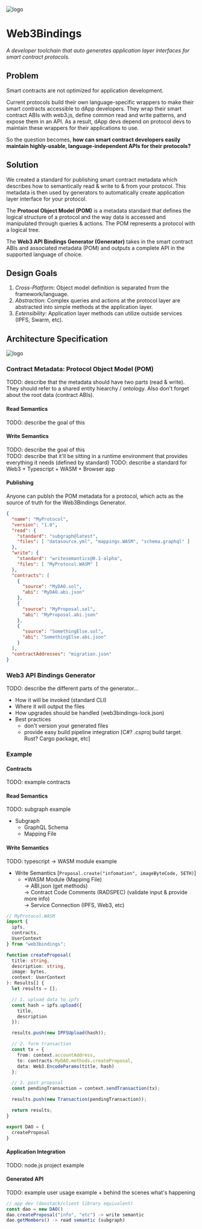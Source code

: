 ![logo](https://github.com/web3bindings/branding/blob/master/logo/logo.png)
# Web3Bindings  
*A developer toolchain that auto generates application layer interfaces for smart contract protocols.*

## Problem

Smart contracts are not optimized for application development.

Current protocols build their own language-specific wrappers to make their smart contracts accessible to dApp developers. They wrap their smart contract ABIs with web3.js, define common read and write patterns, and expose them in an API. As a result, dApp devs depend on protocol devs to maintain these wrappers for their applications to use.

So the question becomes, **how can smart contract developers easily maintain highly-usable, language-independent APIs for their protocols?**


## Solution
We created a standard for publishing smart contract metadata which describes how to semantically read & write to & from your protocol. This metadata is then used by generators to automatically create application layer interface for your protocol.  

The **Protocol Object Model (POM)** is a metadata standard that defines the logical structure of a protocol and the way data is accessed and manipulated through queries & actions. The POM represents a protocol with a logical tree.

The **Web3 API Bindings Generator (Generator)** takes in the smart contract ABIs and associated metadata (POM) and outputs a complete API in the supported language of choice.


## Design Goals
1. *Cross-Platform*: Object model definition is separated from the framework/language.
2. *Abstraction*: Complex queries and actions at the protocol layer are abstracted into simple methods at the application layer.
3. *Extensibility*: Application layer methods can utilize outside services (IPFS, Swarm, etc).

## Architecture Specification  
![logo](https://github.com/web3bindings/branding/blob/master/architecture.png)
### Contract Metadata: Protocol Object Model (POM)
TODO: describe that the metadata should have two parts (read & write). They should refer to a shared entity hiearchy / ontology. Also don't forget about the root data (contract ABIs).  

#### Read Semantics  
TODO: describe the goal of this  

#### Write Semantics  
TODO: describe the goal of this  
TODO: describe that it'll be sitting in a runtime environment
      that provides everything it needs (defined by standard)
TODO: describe a standard for Web3 + Typescript + WASM + Browser app

#### Publishing  
Anyone can publsh the POM metadata for a protocol, which acts as the source of truth for the Web3Bindings Generator.
```json
{
  "name": "MyProtocol",
  "version": "1.0",
  "read": {
    "standard": "subgraph@latest",
    "files": [ "datasource.yml", "mappings.WASM", "schema.graphql" ]
  },
  "write": {
    "standard": "writesemantics@0.1-alpha",
    "files": [ "MyProtocol.WASM" ]
  },
  "contracts": [
    {
      "source": "MyDAO.sol",
      "abi": "MyDAO.abi.json"
    },
    {
      "source": "MyProposal.sol",
      "abi": "MyProposal.abi.json"
    },
    {
      "source": "SomethingElse.sol",
      "abi": "SomethingElse.abi.json"
    }
  ],
  "contractAddresses": "migration.json"
}
```

### Web3 API Bindings Generator 
TODO: describe the different parts of the generator...  
- How it will be invoked (standard CLI)  
- Where it will output the files  
- How upgrades should be handled (web3bindings-lock.json)  
- Best practices  
  - don't version your generated files  
  - provide easy build pipeline integration [C#? .csproj build target. Rust? Cargo package, etc]  

### Example  
#### Contracts  
TODO: example contracts  

#### Read Semantics  
TODO: subgraph example  
+ Subgraph  
  - GraphQL Schema  
  - Mapping File  

#### Write Semantics  
TODO: typescript -> WASM module example  
- Write Semantics [`Proposal.create("infomation", imageByteCode, 5ETH)`]  
  + *WASM Module (Mapping File)  
    -> ABI.json (get methods)  
    -> Contract Code Comments (RADSPEC) (validate input & provide more info)  
    -> Service Connection (IPFS, Web3, etc)  

```typescript
// MyProtocol.WASM
import {
  ipfs,
  contracts,
  UserContext
} from "web3bindings";

function createProposal(
  title: string,
  description: string,
  image: bytes,
  context: UserContext
): Results[] {
  let results = [];

  // 1. upload data to ipfs
  const hash = ipfs.upload({
    title,
    description
  });

  results.push(new IPFSUpload(hash));

  // 2. form transaction
  const tx = {
    from: context.accountAddress,
    to: contracts.MyDAO.methods.createProposal,
    data: Web3.EncodeParams(title, hash)
  };

  // 3. post proposal
  const pendingTransaction = context.sendTransaction(tx);

  results.push(new Transaction(pendingTransaction));

  return results;
}

export DAO = {
  createProposal
}
```

#### Application Integration  
TODO: node.js project example  

#### Generated API  
TODO: example user usage example + behind the scenes what's happening  
```typescript
// app dev (daostack/client library equivalent)
const dao = new DAO()
dao.createProposal("info", "etc") -> write semantic
dao.getMembers() -> read semantic (subgraph)
```
